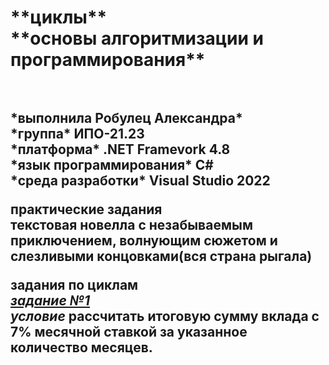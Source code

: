 <h1> **циклы** <br>**основы алгоритмизации и программирования** <h1>  <h2> <br>*выполнила Робулец Александра* <br>*группа* ИПО-21.23 <br>*платформа* .NET Framevork 4.8 <br>*язык программирования* C# <br>*среда разработки* Visual Studio 2022

**практические задания** <br>текстовая новелла с незабываемым приключением, волнующим сюжетом и слезливыми концовками(вся страна рыгала)

**задания по циклам** <br>[*задание №1*](https://github.com/sasageyoas/domashka/blob/main/cikli/calc1.cs) <br>*условие* рассчитать итоговую сумму вклада с 7% месячной ставкой за указанное количество месяцев. <h2>

